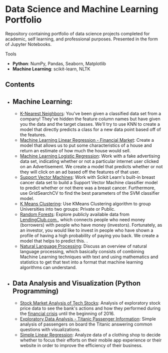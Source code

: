 # Data Science and Machine Learning Portfolio
Repository containing portfolio of data science projects completed for academic, self learning, and professional purposes. Presented in the form of Jupyter Notebooks.

Tools
  - **Python**: NumPy, Pandas, Seaborn, Matplotlib
  - **Machine Learning**: scikit-learn, NLTK 

## Contents
- ## Machine Learning:
    - [K-Nearest Neighbors](https://github.com/felipeagferreira/Data-Science/blob/master/KNN%20e%20Como%20Obter%20o%20melhor%20N%C3%BAmero%20K%20de%20Vizinhos%20Mais%20Pr%C3%B3ximos.ipynb): You've been given a classified data set from a company! They've hidden the feature column names but have given you the data and the target classes.
We'll try to use KNN to create a model that directly predicts a class for a new data point based off of the features.
     - [Machine Learning Linear Regression - Financial Market](https://github.com/felipeagferreira/Data-Science/blob/master/Machine%20Learning/Linear%20Regressions/Housing%20Prices.ipynb): Create a model that allows us to put some characteristics of a house and return an estimate of how much the house would sell.
     - [Machine Learning Logistic Regression](https://github.com/felipeagferreira/Data-Science/blob/master/Machine%20Learning/Logistic%20Regressions/Whether%20or%20not%20a%20particular%20internet%20user%20clicked%20on%20an%20Advertisement.ipynb): Work with a fake advertising data set, indicating whether or not a particular internet user clicked on an Advertisement. We create a model that predicts whether or not they will click on an ad based off the features of that user.
     - [Support Vector Machines](https://github.com/felipeagferreira/Data-Science/blob/master/Montar%20um%20DataFrame%20para%20Support%20Vector%20Machine.ipynb): Work with Scikit Learn's built-in breast cancer data set to build a Support Vector Machine classifier model to predict whether or not there was a breast cancer. Furthermore, use GridSearchCV to find the best parameters of the SVM classifier model. 
     - [K Means Clustering](https://github.com/felipeagferreira/Data-Science/blob/master/Projeto%20de%20K%20Means%20Clustering%20com%20BONS%20PLOTS.ipynb): Use KMeans Clustering algorithm to group Universities into two groups: Private or Public.
     - [Random Forests](https://github.com/felipeagferreira/Data-Science/blob/master/Projeto%20florestas%20aleat%C3%B3rias.ipynb): Explore publicly available data from [LendingClub.com.](https://render.githubusercontent.com/view/www.lendingclub.com), which connects people who need money (borrowers) with people who have money (investors). Fortunately, as an investor, you would like to invest in people who have shown a profile of having a high probability of paying you back. We create a model that helps to predict this.
.
     - [Natural Language Processing](https://github.com/felipeagferreira/Data-Science/blob/master/Natural%20Language%20Processing.ipynb): Discuss an overview of natural language processing, which basically consists of combining Machine Learning techniques with text and using mathematics and statistics to get that text into a format that machine learning algorithms can understand.

- ## Data Analysis and Visualization (Python Programming)
    - [Stock Market Analysis of Tech Stocks](https://github.com/felipeagferreira/Data-Science/blob/master/Data%20Analysis/Financial%20market%20data%20analysis%20project.ipynb): Analysis of exploratory stock price data to see the bank's actions and how they performed during the [financial crisis](https://en.wikipedia.org/wiki/Financial_crisis_of_2007%E2%80%9308) until the beginning of 2016.
    - [Exploratory Data Analysis - Titanic Passenger Information](https://github.com/felipeagferreira/Data-Science/blob/master/CALIBRAR%20um%20DataFrame%20para%20operar%20com%20REGRESS%C3%83O%20LOG%C3%8DSTICA.ipynb): Simple analysis of passengers on board the Titanic answering common questions with visualizations. 
    - [Simple Linear Regression](https://github.com/felipeagferreira/Data-Science/blob/master/Machine%20Learning/Linear%20Regressions/Clothing%20Shop%20Efficiency.ipynb): Analyze data of a clothing shop to decide whether to focus their efforts on their mobile app experience or their website in order to improve the efficiency of their business.

